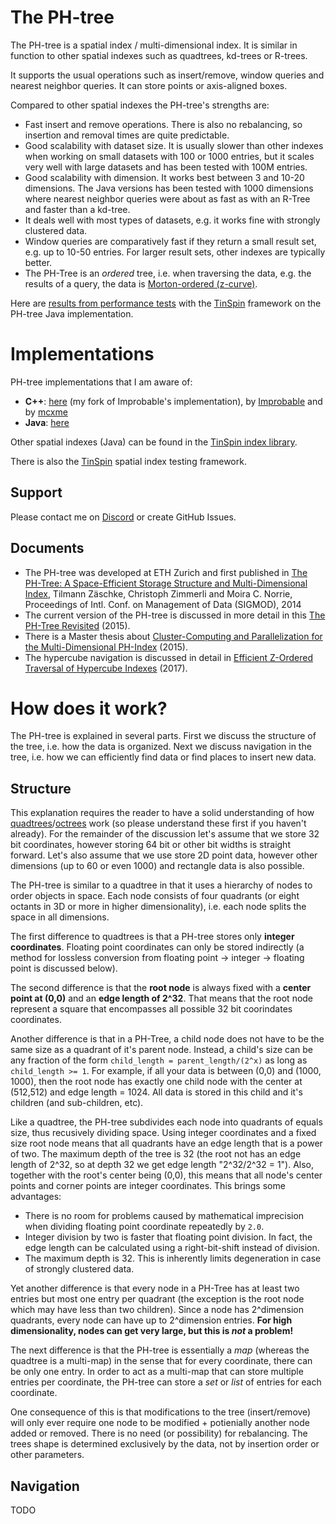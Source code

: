 # The PH-tree

The PH-tree is a spatial index / multi-dimensional index. It is similar in function to other spatial indexes such as quadtrees, kd-trees or R-trees.

It supports the usual operations such as insert/remove, window queries and nearest neighbor queries. It can store points or axis-aligned boxes.

Compared to other spatial indexes the PH-tree's strengths are:

- Fast insert and remove operations. There is also no rebalancing, so insertion and removal times are quite predictable.
- Good scalability with dataset size. It is usually slower than other indexes when working on small datasets with 100 or 1000 entries, but it scales very well with large datasets and has been tested with 100M entries.
- Good scalability with dimension. It works best between 3 and 10-20 dimensions. The Java versions has been tested with 1000 dimensions where nearest neighbor queries were about as fast as with an R-Tree and faster than a kd-tree.
- It deals well with most types of datasets, e.g. it works fine with strongly clustered data. 
- Window queries are comparatively fast if they return a small result set, e.g. up to 10-50 entries. For larger result sets, other indexes are typically better.
- The PH-Tree is an *ordered* tree, i.e. when traversing the data, e.g. the results of a query, the data is [Morton-ordered (z-curve)](https://en.wikipedia.org/wiki/Z-order_curve).

Here are [results from performance tests](https://github.com/tzaeschke/TinSpin/blob/master/doc/benchmark-2017-01/Diagrams.pdf) with the [TinSpin](https://tinspin.org) framework on the PH-tree Java implementation.

# Implementations

PH-tree implementations that I am aware of:

 - **C++**: [here](https://github.com/tzaeschke/phtree-cpp) (my fork of Improbable's implementation), by [Improbable](https://github.com/improbable-eng/phtree-cpp) and by [mcxme](https://github.com/mcxme/phtree)
 - **Java**: [here](https://github.com/tzaeschke/phtree)

Other spatial indexes (Java) can be found in the [TinSpin index library](https://github.com/tzaeschke/tinspin-indexes).

There is also the [TinSpin](https://tinspin.org) spatial index testing framework.

## Support
Please contact me on [Discord](https://discord.gg/GNYjyyYq) or create GitHub Issues.


## Documents

- The PH-tree was developed at ETH Zurich and first published in
[The PH-Tree: A Space-Efficient Storage Structure and Multi-Dimensional Index](https://github.com/tzaeschke/phtree/blob/master/PH-Tree-v1.1-2014-06-28.pdf), 
Tilmann Zäschke, Christoph Zimmerli and Moira C. Norrie, 
Proceedings of Intl. Conf. on Management of Data (SIGMOD), 2014
- The current version of the PH-tree is discussed in more detail in this [The PH-Tree Revisited](https://github.com/tzaeschke/phtree/blob/master/PhTreeRevisited.pdf) (2015).
- There is a Master thesis about [Cluster-Computing and Parallelization for the Multi-Dimensional PH-Index](http://e-collection.library.ethz.ch/eserv/eth:47729/eth-47729-01.pdf) (2015).
- The hypercube navigation is discussed in detail in [Efficient Z-Ordered Traversal of Hypercube Indexes](https://github.com/tzaeschke/phtree/blob/master/Z-Ordered_Hypercube_Navigation.pdf) (2017).


# How does it work?

The PH-tree is explained in several parts. First we discuss the structure of the tree, i.e. how the data is organized. Next we discuss navigation in the tree, i.e. how we can efficiently find data or find places to insert new data.

## Structure

This explanation requires the reader to have a solid understanding of how [quadtrees](https://en.wikipedia.org/wiki/Quadtree)/[octrees](https://en.wikipedia.org/wiki/Octree) work (so please understand these first if you haven't already).
For the remainder of the discussion let's assume that we store 32 bit coordinates, however storing 64 bit or other bit widths is straight forward.
Let's also assume that we use store 2D point data, however other dimensions (up to 60 or even 1000) and rectangle data is also possible.

The PH-tree is similar to a quadtree in that it uses a hierarchy of nodes to order objects in space. Each node consists of four quadrants (or eight octants in 3D or more in higher dimensionality), i.e. each node splits the space in all dimensions.

The first difference to quadtrees is that a PH-tree stores only **integer coordinates**. Floating point coordinates can only be stored indirectly (a method for lossless conversion from floating point -> integer -> floating point is discussed below).

The second difference is that the **root node** is always fixed with a **center point at (0,0)** and an **edge length of 2^32**. That means that the root node represent a square that encompasses all possible 32 bit coorindates coordinates.

Another difference is that in a PH-Tree, a child node does not have to be the same size as a quadrant of it's parent node. Instead, a child's size can be any fraction of the form `child_length = parent_length/(2^x)` as long as `child_length >= 1`. For example, if all your data is between (0,0) and (1000, 1000), then the root node has exactly one child node with the center at (512,512) and edge length = 1024. All data is stored in this child and it's children (and sub-children, etc).

Like a quadtree, the PH-tree subdivides each node into quadrants of equals size, thus recusively dividing space. Using integer coordinates and a fixed size root node means that all quadrants have an edge length that is a power of two. The maximum depth of the tree is 32 (the root not has an edge length of 2^32, so at depth 32 we get edge length "2^32/2^32 = 1"). Also, together with the root's center being (0,0), this means that all node's center points and corner points are integer coordinates. This brings some advantages:

 * There is no room for problems caused by mathematical imprecision when dividing floating point coordinate repeatedly by `2.0`.
 * Integer division by two is faster that floating point division. In fact, the edge length can be calculated using a right-bit-shift instead of division.
 * The maximum depth is 32. This is inherently limits degeneration in case of strongly clustered data.


Yet another difference is that every node in a PH-Tree has at least two entries but most one entry per quadrant (the exception is the root node which may have less than two children). Since a node has 2^dimension quadrants, every node can have up to 2^dimension entries. **For high dimensionality, nodes can get very large, but this is _not_ a problem!**

The next difference is that the PH-tree is essentially a *map* (whereas the quadtree is a multi-map) in the sense that for every coordinate, there can be only one entry. In order to act as a multi-map that can store multiple entries per coordinate, the PH-tree can store a *set* or *list* of entries for each coordinate. 

One consequence of this is that modifications to the tree (insert/remove) will only ever require one node to be modified + potienially another node added or removed. There is no need (or possibility) for rebalancing. The trees shape is determined exclusively by the data, not by insertion order or other parameters.

## Navigation

TODO
